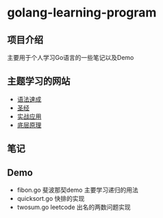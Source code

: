 <!--
 * @Author: dcison
 * @Date: 2020-01-04 16:02:22
 * @LastEditTime : 2020-01-04 17:12:06
 * @Description: Readme
 * @FilePath: /golang-learning-program/README.md
 -->
# golang-learning-program

## 项目介绍 
主要用于个人学习Go语言的一些笔记以及Demo

## 主题学习的网站

* [语法速成](https://learnxinyminutes.com/docs/zh-cn/go-cn/)
* [圣经](https://docs.hacknode.org/gopl-zh/)
* [实战应用](https://github.com/astaxie/go-best-practice/blob/master/ebook/zh/preface.md)
* [底层原理](http://c.biancheng.net/view/5721.html)

## 笔记

## Demo

* fibon.go 斐波那契demo 主要学习递归的用法
* quicksort.go 快排的实现
* twosum.go leetcode 出名的两数问题实现
